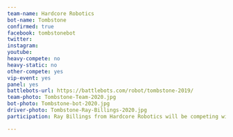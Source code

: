 ```yaml
---
team-name: Hardcore Robotics
bot-name: Tombstone
confirmed: true
facebook: tombstonebot
twitter:
instagram:
youtube:
heavy-compete: no
heavy-static: no
other-compete: yes
vip-event: yes
panel: yes
battlebots-url: https://battlebots.com/robot/tombstone-2019/
team-photo: Tombstone-Team-2020.jpg
bot-photo: Tombstone-bot-2020.jpg
driver-photo: Tombstone-Ray-Billings-2020.jpg
participation: Ray Billings from Hardcore Robotics will be competing with one of his fun-sized bots, participating in a panel discussion, and joining us for the Ruckus VIP Fundraiser!

---
```

